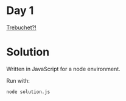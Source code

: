 # Day 1
[Trebuchet?!](https://adventofcode.com/2023/day/1)

# Solution

Written in JavaScript for a node environment.

Run with:
```bash
node solution.js
```